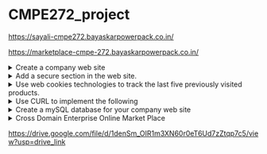 # CMPE272_project


https://sayali-cmpe272.bayaskarpowerpack.co.in/

https://marketplace-cmpe-272.bayaskarpowerpack.co.in/

<details>

<summary>
 Create a company web site 
</summary>
  The web site must contain the following sections:
  Home (the main page)
  About (Description about the company)
  Products/Services (The products/services that you are going to sell)
  News (Latest news about the company, products, etc.)
  Contacts (Company contacts)
</details>

<details>
  <summary>
    Add a secure section in the web site.
  </summary>
  The secure section holds a document listing the current users of your web site. (You can make it up for now. Mary Smith, John Wang, Alex Bington, etc.)
The secure section requires login by an administrator. You can use the id "admin".
Use the userid and password authentication method discussed in class to implement the login process.
</details>

<details>
  <summary>
    Use web cookies technologies to track the last five previously visited products.
  </summary>
  Modify the Products/Services section and add ten products/services in your company web site.
Each product/service should have their own page with descriptions and pictures.
Use web cookies technologies (as described in the class) to track the last five previously visited products.
Add a link in the Products/Services section to show the last five previously visited products.

</details>
<details>
  <summary>
    Use CURL to implement the following
  </summary>
  For each company web site, create a php web app/link that shows a list of users from your own company.
Assume we have a group of 3 (Company A, Company B and Company C). Thus, we have
list_of_users_A that is stored in a database A in Company A host system
list_of_users_B that is stored in a database B in Company B host system
list_of_users_C that is stored in a database C in Company C host system
Each company web site needs to create a web link that shows list_of_users from all companies. You can access your local list_of_user via normal php database call, but you need to access remote company's database via CURL calls.
</details>
<details>
  <summary>
    Create a mySQL database for your company web site
  </summary>
  Create a User section/tab in your web site.
The User section should link to two forms:
User creation form with all the fields above.
User search form allowing search by names, email or phone numbers.
</details>
<details>
  <summary>
    Cross Domain Enterprise Online Market Place
  </summary>
  Using the various lab exercises you have so far, each of your group member has successfully "opened" up his/her own web company. As a group, all of the members need to work together and form an online market place. The online market place contains web sites from all the group members' companies, and it has to provide the following functions:

Creation of a user (for the whole market place).
Tracking of where the user has visited within the market place (in each of the member company).
Ability for the user to add a review and rating for any product/service offered in the market place.
Presentation of the top five products/services in each member company. (Each group can decide what top five means - most visited, best review, etc.)
Presentation of the top five products/services in the whole market place. (Each group can decide what top five means - most visited, best review, etc.)
</details>

https://drive.google.com/file/d/1denSm_OIR1m3XN60r0eT6Ud7zZtqp7c5/view?usp=drive_link
